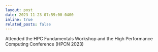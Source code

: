 ```yaml
---
layout: post
date: 2023-11-23 07:59:00-0400
inline: true
related_posts: false
---
```


Attended the HPC Fundamentals Workshop and the High Performance Computing Conference (HPCN 2023)
